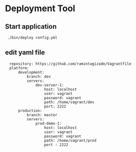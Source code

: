 # Deployment Tool 


## Start application 

<code> ./bin/deploy config.yml  </code>

## edit yaml file  
      
      repository: https://github.com/ramintagizade/Vagrantfile
      platform:
          development:
              branch: dev
              servers:
                  dev-server-1:
                      host: localhost
                      user: vagrant
                      password: vagrant
                      path: /home/vagrant/dev
                      port: 2222
          production:
              branch: master
              servers:
                  prod-demo-1:
                      host: localhost
                      user: vagrant
                      password: vagrant
                      path: /home/vagrant/prod
                      port : 2222
